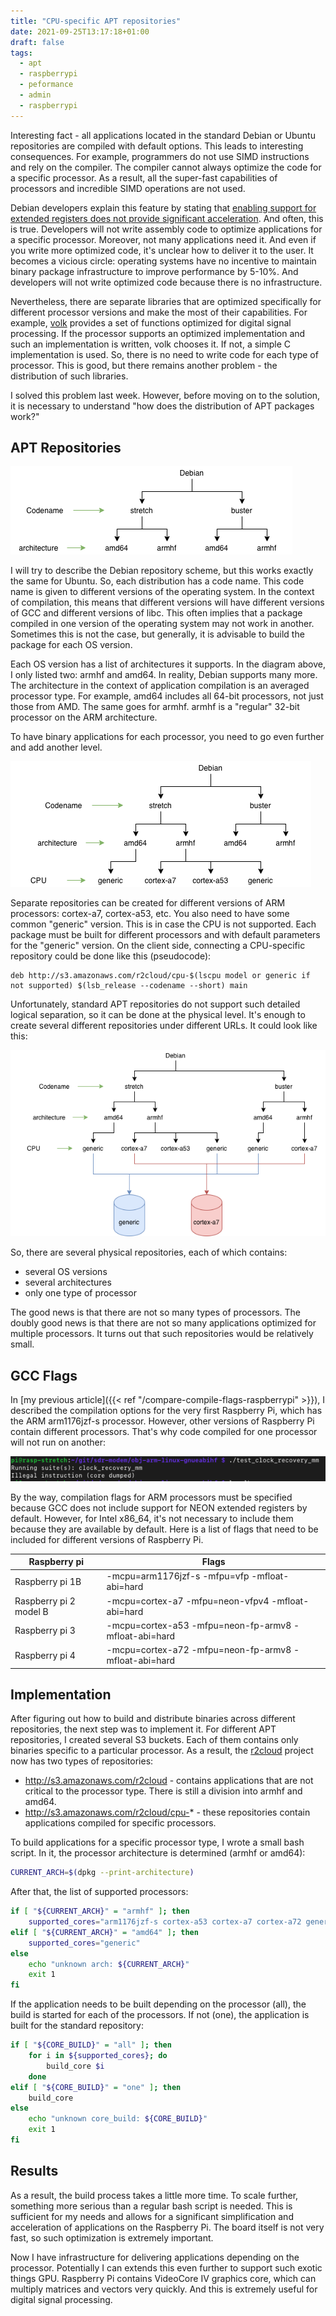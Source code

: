 ```yaml
---
title: "CPU-specific APT repositories"
date: 2021-09-25T13:17:18+01:00
draft: false
tags:
  - apt
  - raspberrypi
  - peformance
  - admin
  - raspberrypi
---
```

Interesting fact - all applications located in the standard Debian or Ubuntu repositories are compiled with default options. This leads to interesting consequences. For example, programmers do not use SIMD instructions and rely on the compiler. The compiler cannot always optimize the code for a specific processor. As a result, all the super-fast capabilities of processors and incredible SIMD operations are not used.

Debian developers explain this feature by stating that [enabling support for extended registers does not provide significant acceleration](https://wiki.debian.org/ArmHardFloatPort/VfpComparison#NEON). And often, this is true. Developers will not write assembly code to optimize applications for a specific processor. Moreover, not many applications need it. And even if you write more optimized code, it's unclear how to deliver it to the user. It becomes a vicious circle: operating systems have no incentive to maintain binary package infrastructure to improve performance by 5-10%. And developers will not write optimized code because there is no infrastructure.

Nevertheless, there are separate libraries that are optimized specifically for different processor versions and make the most of their capabilities. For example, [volk](https://www.libvolk.org) provides a set of functions optimized for digital signal processing. If the processor supports an optimized implementation and such an implementation is written, volk chooses it. If not, a simple C implementation is used. So, there is no need to write code for each type of processor. This is good, but there remains another problem - the distribution of such libraries.

I solved this problem last week. However, before moving on to the solution, it is necessary to understand "how does the distribution of APT packages work?"

## APT Repositories

![](img/1.png)

I will try to describe the Debian repository scheme, but this works exactly the same for Ubuntu. So, each distribution has a code name. This code name is given to different versions of the operating system. In the context of compilation, this means that different versions will have different versions of GCC and different versions of libc. This often implies that a package compiled in one version of the operating system may not work in another. Sometimes this is not the case, but generally, it is advisable to build the package for each OS version.

Each OS version has a list of architectures it supports. In the diagram above, I only listed two: armhf and amd64. In reality, Debian supports many more. The architecture in the context of application compilation is an averaged processor type. For example, amd64 includes all 64-bit processors, not just those from AMD. The same goes for armhf. armhf is a "regular" 32-bit processor on the ARM architecture.

To have binary applications for each processor, you need to go even further and add another level.

![](img/2.png)

Separate repositories can be created for different versions of ARM processors: cortex-a7, cortex-a53, etc. You also need to have some common "generic" version. This is in case the CPU is not supported. Each package must be built for different processors and with default parameters for the "generic" version. On the client side, connecting a CPU-specific repository could be done like this (pseudocode):

```
deb http://s3.amazonaws.com/r2cloud/cpu-$(lscpu model or generic if not supported) $(lsb_release --codename --short) main
```

Unfortunately, standard APT repositories do not support such detailed logical separation, so it can be done at the physical level. It's enough to create several different repositories under different URLs. It could look like this:

![](img/3.png)

So, there are several physical repositories, each of which contains:

 * several OS versions
 * several architectures
 * only one type of processor
 
The good news is that there are not so many types of processors. The doubly good news is that there are not so many applications optimized for multiple processors. It turns out that such repositories would be relatively small.

## GCC Flags

In [my previous article]({{< ref "/compare-compile-flags-raspberrypi" >}}), I described the compilation options for the very first Raspberry Pi, which has the ARM arm1176jzf-s processor. However, other versions of Raspberry Pi contain different processors. That's why code compiled for one processor will not run on another:

![](img/4.png)

By the way, compilation flags for ARM processors must be specified because GCC does not include support for NEON extended registers by default. However, for Intel x86_64, it's not necessary to include them because they are available by default. Here is a list of flags that need to be included for different versions of Raspberry Pi.

<table>
	<thead>
		<tr>
			<th>Raspberry pi</th>
			<th>Flags</th>
		</tr>
	</thead>
	<tbody>
		<tr>
			<td>Raspberry pi 1B</td>
			<td>-mcpu=arm1176jzf-s -mfpu=vfp -mfloat-abi=hard</td>
		</tr>
		<tr>
			<td>Raspberry pi 2 model B</td>
			<td>-mcpu=cortex-a7 -mfpu=neon-vfpv4 -mfloat-abi=hard</td>
		</tr>
		<tr>
			<td>Raspberry pi 3</td>
			<td>-mcpu=cortex-a53 -mfpu=neon-fp-armv8 -mfloat-abi=hard</td>
		</tr>
		<tr>
			<td>Raspberry pi 4</td>
			<td>-mcpu=cortex-a72 -mfpu=neon-fp-armv8 -mfloat-abi=hard</td>
		</tr>
	</tbody>
</table>

## Implementation

After figuring out how to build and distribute binaries across different repositories, the next step was to implement it. For different APT repositories, I created several S3 buckets. Each of them contains only binaries specific to a particular processor. As a result, the [r2cloud](https://leosatdata.com/apt) project now has two types of repositories:

 * http://s3.amazonaws.com/r2cloud - contains applications that are not critical to the processor type. There is still a division into armhf and amd64.
 * http://s3.amazonaws.com/r2cloud/cpu-* - these repositories contain applications compiled for specific processors.
 
To build applications for a specific processor type, I wrote a small bash script. In it, the processor architecture is determined (armhf or amd64):

```bash
CURRENT_ARCH=$(dpkg --print-architecture)
```

After that, the list of supported processors:

```bash
if [ "${CURRENT_ARCH}" = "armhf" ]; then
	supported_cores="arm1176jzf-s cortex-a53 cortex-a7 cortex-a72 generic"
elif [ "${CURRENT_ARCH}" = "amd64" ]; then
	supported_cores="generic"
else
	echo "unknown arch: ${CURRENT_ARCH}"
	exit 1
fi
```

If the application needs to be built depending on the processor (all), the build is started for each of the processors. If not (one), the application is built for the standard repository:

```bash
if [ "${CORE_BUILD}" = "all" ]; then
	for i in ${supported_cores}; do
		build_core $i
	done
elif [ "${CORE_BUILD}" = "one" ]; then
	build_core
else
	echo "unknown core_build: ${CORE_BUILD}"
	exit 1
fi
```

## Results

As a result, the build process takes a little more time. To scale further, something more serious than a regular bash script is needed. This is sufficient for my needs and allows for a significant simplification and acceleration of applications on the Raspberry Pi. The board itself is not very fast, so such optimization is extremely important.

Now I have infrastructure for delivering applications depending on the processor. Potentially I can extends this even further to support such exotic things GPU. Raspberry Pi contains VideoCore IV graphics core, which can multiply matrices and vectors very quickly. And this is extremely useful for digital signal processing.
